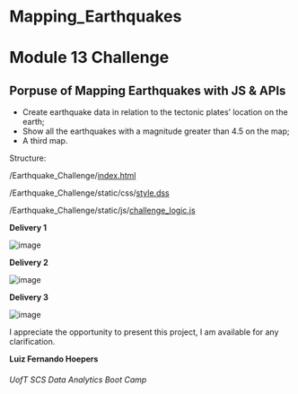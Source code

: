 # Mapping_Earthquakes

# Module 13 Challenge

## Porpuse of Mapping Earthquakes with JS & APIs

- Create earthquake data in relation to the tectonic plates’ location on the earth;
- Show all the earthquakes with a magnitude greater than 4.5 on the map;
- A third map.

Structure: 

/Earthquake_Challenge/[index.html](https://github.com/lfhoepers/Mapping_Earthquakes/blob/8fed5f7e4a9109b8afa0446e39e82a8e36e043b2/Earthquake_Challenge/index.html)

/Earthquake_Challenge/static/css/[style.dss](https://github.com/lfhoepers/Mapping_Earthquakes/blob/8fed5f7e4a9109b8afa0446e39e82a8e36e043b2/Earthquake_Challenge/static/css/style.css)

/Earthquake_Challenge/static/js/[challenge_logic.js](https://github.com/lfhoepers/Mapping_Earthquakes/blob/8fed5f7e4a9109b8afa0446e39e82a8e36e043b2/Earthquake_Challenge/static/js/challenge_logic.js)


**Delivery 1**


![image](https://user-images.githubusercontent.com/100812079/170382248-3964edad-4856-4f21-b3de-9c74cf2b3c64.png)


**Delivery 2**

![image](https://user-images.githubusercontent.com/100812079/170382396-ebd09c63-d389-428f-ac6d-27537cfeae7d.png)


**Delivery 3**

![image](https://user-images.githubusercontent.com/100812079/170382742-81059a12-ce7c-489b-a92d-ff4482bd1d25.png)



I appreciate the opportunity to present this project, I am available for any clarification.


**Luiz Fernando Hoepers**  
###### UofT SCS Data Analytics Boot Camp

